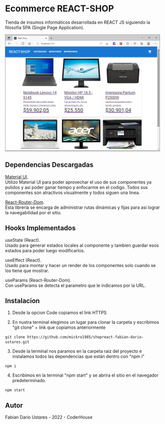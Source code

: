 # Ecommerce REACT-SHOP

Tienda de insumos informáticos desarrollada en REACT JS siguiendo la filosofía SPA (Single Page Application).

![ShopReact](public/react-shop.gif)

## Dependencias Descargadas

[Material UI](https://mui.com/).\
Utilizo Material UI para poder aprovechar el uso de sus componentes ya pulidos y asi poder ganar tiempo y enfocarme en el codigo. Todos sus componentes son atractivos visualmente y todos siguen una linea.

[React-Router-Dom](https://reactrouter.com/).\
Esta librería se encarga de administrar rutas dinámicas y fijas para asi lograr la navegabilidad por el sitio.

## Hooks Implementados

useState (React).\
Usado para generar estados locales al componente y tambien guardar esos estados para poder luego modificarlos.

useEffect (React).\
Usado para montar y hacer un render de los componentes solo cuando se los tiene que mostrar.

useParams (React-Router-Dom).\
Con useParams se detecta el parametro que le indicamos por la URL.

## Instalacion

1. Desde la opcion Code copiamos el link HTTPS

2. En nustra terminal elegimos un lugar para clonar la carpeta y escribimos "git clone" + link que copiamos anteriormente

```
git clone https://github.com/mickro1985/shopreact-fabian-dario-ustares.git
```

3. Desde la terminal nos paramos en la carpeta raiz del proyecto e instalamos todos las dependencias que están dentro con "npm i"

```
npm i
```

4. Escribimos en la terminal "npm start" y se abrira el sitio en el navegador predeterminado.

```
npm start
```

## Autor

Fabian Dario Ustares - 2022 - CoderHouse
